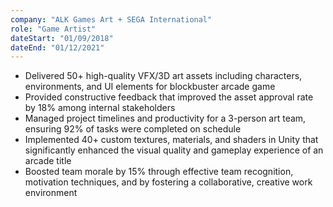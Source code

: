 ```yaml
---
company: "ALK Games Art + SEGA International"
role: "Game Artist"
dateStart: "01/09/2018"
dateEnd: "01/12/2021"
---
```

-   Delivered 50+ high-quality VFX/3D art assets including characters, environments, and UI elements for blockbuster arcade game
-   Provided constructive feedback that improved the asset approval rate by 18% among internal stakeholders
-   Managed project timelines and productivity for a 3-person art team, ensuring 92% of tasks were completed on schedule
-   Implemented 40+ custom textures, materials, and shaders in Unity that significantly enhanced the visual quality and gameplay experience of an arcade title
-   Boosted team morale by 15% through effective team recognition, motivation techniques, and by fostering a collaborative, creative work environment